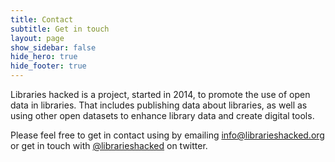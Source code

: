 ```yaml
---
title: Contact
subtitle: Get in touch
layout: page
show_sidebar: false
hide_hero: true
hide_footer: true
---
```


Libraries hacked is a project, started in 2014, to promote the use of open data in libraries. That includes publishing data about libraries, as well as using other open datasets to enhance library data and create digital tools.

Please feel free to get in contact using by emailing [info@librarieshacked.org](mailto:info@librarieshacked.org) or get in touch with [@librarieshacked](https://twitter.com/librarieshacked) on twitter.
